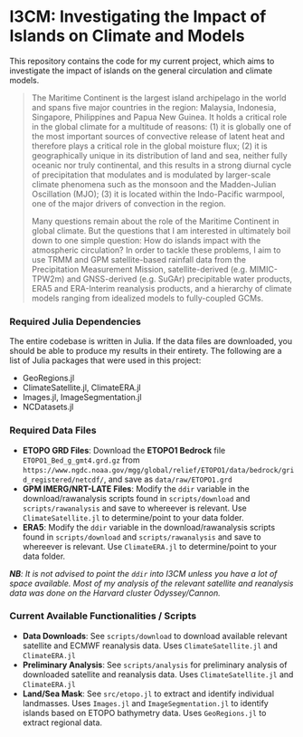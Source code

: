 # I3CM: Investigating the Impact of Islands on Climate and Models

This repository contains the code for my current project, which aims to investigate the impact of islands on the general circulation and climate models.

> The Maritime Continent is the largest island archipelago in the world and spans five major countries in the region: Malaysia, Indonesia, Singapore, Philippines and Papua New Guinea. It holds a critical role in the global climate for a multitude of reasons: (1) it is globally one of the most important sources of convective release of latent heat and therefore plays a critical role in the global moisture flux; (2) it is geographically unique in its distribution of land and sea, neither fully oceanic nor truly continental, and this results in a strong diurnal cycle of precipitation that modulates and is modulated by larger-scale climate phenomena such as the monsoon and the Madden-Julian Oscillation (MJO); (3) it is located within the Indo-Pacific warmpool, one of the major drivers of convection in the region.
>
> Many questions remain about the role of the Maritime Continent in global climate. But the questions that I am interested in ultimately boil down to one simple question: How do islands impact with the atmospheric circulation? In order to tackle these problems, I aim to use TRMM and GPM satellite-based rainfall data from the Precipitation Measurement Mission, satellite-derived (e.g. MIMIC-TPW2m) and GNSS-derived (e.g. SuGAr) precipitable water products, ERA5 and ERA-Interim reanalysis products, and a hierarchy of climate models ranging from idealized models to fully-coupled GCMs.

### Required Julia Dependencies

The entire codebase is written in Julia.  If the data files are downloaded, you should be able to produce my results in their entirety.  The following are a list of Julia packages that were used in this project:
* GeoRegions.jl
* ClimateSatellite.jl, ClimateERA.jl
* Images.jl, ImageSegmentation.jl
* NCDatasets.jl

### Required Data Files
* **ETOPO GRD Files**: Download the **ETOPO1 Bedrock** file `ETOPO1_Bed_g_gmt4.grd.gz` from `https://www.ngdc.noaa.gov/mgg/global/relief/ETOPO1/data/bedrock/grid_registered/netcdf/`, and save as `data/raw/ETOPO1.grd`
* **GPM IMERG/NRT-LATE Files**: Modify the `ddir` variable in the download/rawanalysis scripts found in `scripts/download` and `scripts/rawanalysis` and save to whereever is relevant.  Use `ClimateSatellite.jl` to determine/point to your data folder.
* **ERA5**: Modify the `ddir` variable in the download/rawanalysis scripts found in `scripts/download` and `scripts/rawanalysis` and save to whereever is relevant.  Use `ClimateERA.jl` to determine/point to your data folder.

_**NB**: It is not advised to point the `ddir` into I3CM unless you have a lot of space available.  Most of my analysis of the relevant satellite and reanalysis data was done on the Harvard cluster Odyssey/Cannon._

### Current Available Functionalities / Scripts
* **Data Downloads**: See `scripts/download` to download available relevant satellite and ECMWF reanalysis data.  Uses `ClimateSatellite.jl` and `ClimateERA.jl`
* **Preliminary Analysis**: See `scripts/analysis` for preliminary analysis of downloaded satellite and reanalysis data.  Uses `ClimateSatellite.jl` and `ClimateERA.jl`
* **Land/Sea Mask**: See `src/etopo.jl` to extract and identify individual landmasses.  Uses `Images.jl` and `ImageSegmentation.jl` to identify islands based on ETOPO bathymetry data.  Uses `GeoRegions.jl` to extract regional data.
